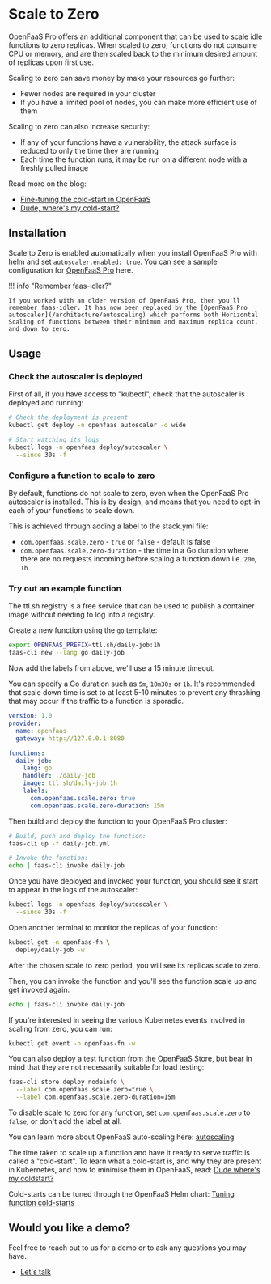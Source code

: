 # Scale to Zero

OpenFaaS Pro offers an additional component that can be used to scale idle functions to zero replicas. When scaled to zero, functions do not consume CPU or memory, and are then scaled back to the minimum desired amount of replicas upon first use.

Scaling to zero can save money by make your resources go further:

* Fewer nodes are required in your cluster
* If you have a limited pool of nodes, you can make more efficient use of them

Scaling to zero can also increase security:

* If any of your functions have a vulnerability, the attack surface is reduced to only the time they are running
* Each time the function runs, it may be run on a different node with a freshly pulled image

Read more on the blog:

* [Fine-tuning the cold-start in OpenFaaS](https://www.openfaas.com/blog/fine-tuning-the-cold-start/)
* [Dude, where's my cold-start?](https://www.openfaas.com/blog/what-serverless-coldstart/)

## Installation

Scale to Zero is enabled automatically when you install OpenFaaS Pro with helm and set `autoscaler.enabled: true`. You can see a sample configuration for [OpenFaaS Pro](https://github.com/openfaas/faas-netes/blob/master/chart/openfaas/values-pro.yaml) here.

!!! info "Remember faas-idler?"

    If you worked with an older version of OpenFaaS Pro, then you'll remember faas-idler. It has now been replaced by the [OpenFaaS Pro autoscaler](/architecture/autoscaling) which performs both Horizontal Scaling of functions between their minimum and maximum replica count, and down to zero.

## Usage

### Check the autoscaler is deployed

First of all, if you have access to "kubectl", check that the autoscaler is deployed and running:

```bash
# Check the deployment is present
kubectl get deploy -n openfaas autoscaler -o wide

# Start watching its logs
kubectl logs -n openfaas deploy/autoscaler \
  --since 30s -f
```

### Configure a function to scale to zero

By default, functions do not scale to zero, even when the OpenFaaS Pro autoscaler is installed. This is by design, and means that you need to opt-in each of your functions to scale down.

This is achieved through adding a label to the stack.yml file:

* `com.openfaas.scale.zero` - `true` or `false` - default is false
* `com.openfaas.scale.zero-duration` - the time in a Go duration where there are no requests incoming before scaling a function down i.e. `20m`, `1h`

### Try out an example function

The ttl.sh registry is a free service that can be used to publish a container image without needing to log into a registry.

Create a new function using the `go` template:

```bash
export OPENFAAS_PREFIX=ttl.sh/daily-job:1h
faas-cli new --lang go daily-job
```

Now add the labels from above, we'll use a 15 minute timeout.

You can specify a Go duration such as `5m`, `10m30s` or `1h`. It's recommended that scale down time is set to at least 5-10 minutes to prevent any thrashing that may occur if the traffic to a function is sporadic.

```yaml
version: 1.0
provider:
  name: openfaas
  gateway: http://127.0.0.1:8080

functions:
  daily-job:
    lang: go
    handler: ./daily-job
    image: ttl.sh/daily-job:1h
    labels:
      com.openfaas.scale.zero: true
      com.openfaas.scale.zero-duration: 15m
```

Then build and deploy the function to your OpenFaaS Pro cluster:

```bash
# Build, push and deploy the function:
faas-cli up -f daily-job.yml

# Invoke the function:
echo | faas-cli invoke daily-job
```

Once you have deployed and invoked your function, you should see it start to appear in the logs of the autoscaler:

```bash
kubectl logs -n openfaas deploy/autoscaler \
  --since 30s -f
```

Open another terminal to monitor the replicas of your function:

```bash
kubectl get -n openfaas-fn \
  deploy/daily-job -w
```

After the chosen scale to zero period, you will see its replicas scale to zero.

Then, you can invoke the function and you'll see the function scale up and get invoked again:

```bash
echo | faas-cli invoke daily-job
```

If you're interested in seeing the various Kubernetes events involved in scaling from zero, you can run:

```bash
kubectl get event -n openfaas-fn -w
```

You can also deploy a test function from the OpenFaaS Store, but bear in mind that they are not necessarily suitable for load testing:

```bash
faas-cli store deploy nodeinfo \
  --label com.openfaas.scale.zero=true \
  --label com.openfaas.scale.zero-duration=15m
```

To disable scale to zero for any function, set `com.openfaas.scale.zero` to `false`, or don't add the label at all.

You can learn more about OpenFaaS auto-scaling here: [autoscaling](/architecture/autoscaling)

The time taken to scale up a function and have it ready to serve traffic is called a "cold-start". To learn what a cold-start is, and why they are present in Kubernetes, and how to minimise them in OpenFaaS, read: [Dude where's my coldstart?](https://www.openfaas.com/blog/what-serverless-coldstart/)

Cold-starts can be tuned through the OpenFaaS Helm chart: [Tuning function cold-starts](https://github.com/openfaas/faas-netes/tree/master/chart/openfaas#tuning-function-cold-starts)

## Would you like a demo?

Feel free to reach out to us for a demo or to ask any questions you may have.

* [Let's talk](https://openfaas.com/support/)
